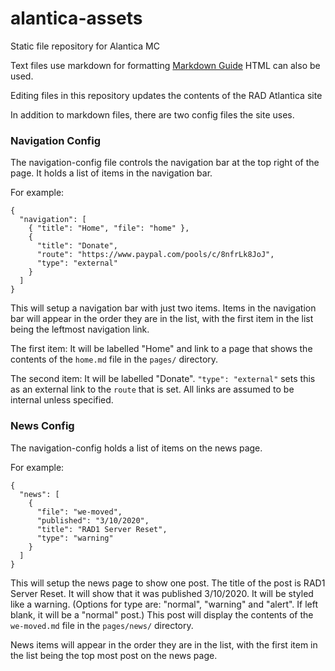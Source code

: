 # alantica-assets

Static file repository for Alantica MC

Text files use markdown for formatting [Markdown Guide](https://guides.github.com/features/mastering-markdown/)
HTML can also be used.

Editing files in this repository updates the contents of the RAD Atlantica site

In addition to markdown files, there are two config files the site uses.

### Navigation Config

The navigation-config file controls the navigation bar at the top right of the page.
It holds a list of items in the navigation bar.

For example:

```
{
  "navigation": [
    { "title": "Home", "file": "home" },
    {
      "title": "Donate",
      "route": "https://www.paypal.com/pools/c/8nfrLk8JoJ",
      "type": "external"
    }
  ]
}

```

This will setup a navigation bar with just two items. Items in the navigation bar will appear in the order they are in the list, with the first item in the list being the leftmost navigation link.

The first item:
It will be labelled "Home" and link to a page that shows the contents of the `home.md` file in the `pages/` directory.

The second item:
It will be labelled "Donate". `"type": "external"` sets this as an external link to the `route` that is set. All links are assumed to be internal unless specified.

### News Config

The navigation-config holds a list of items on the news page.

For example:

```
{
  "news": [
    {
      "file": "we-moved",
      "published": "3/10/2020",
      "title": "RAD1 Server Reset",
      "type": "warning"
    }
  ]
}

```

This will setup the news page to show one post. The title of the post is RAD1 Server Reset. It will show that it was published 3/10/2020. It will be styled like a warning. (Options for type are: "normal", "warning" and "alert". If left blank, it will be a "normal" post.) This post will display the contents of the `we-moved.md` file in the `pages/news/` directory.

News items will appear in the order they are in the list, with the first item in the list being the top most post on the news page.
